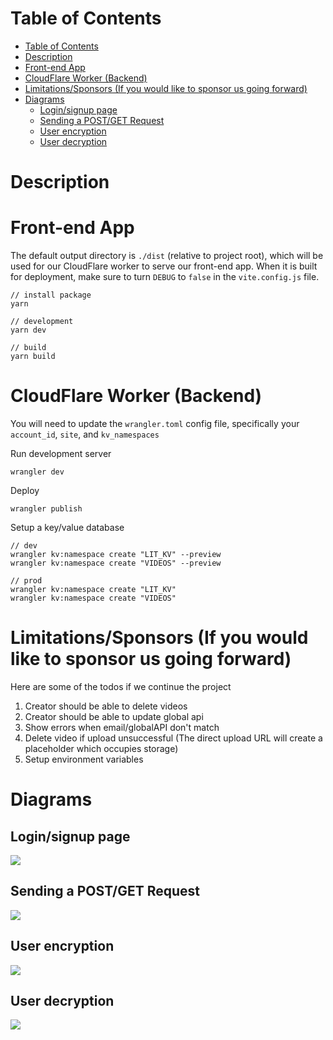# Table of Contents
- [Table of Contents](#table-of-contents)
- [Description](#description)
- [Front-end App](#front-end-app)
- [CloudFlare Worker (Backend)](#cloudflare-worker-backend)
- [Limitations/Sponsors (If you would like to sponsor us going forward)](#limitationssponsors-if-you-would-like-to-sponsor-us-going-forward)
- [Diagrams](#diagrams)
  - [Login/signup page](#loginsignup-page)
  - [Sending a POST/GET Request](#sending-a-postget-request)
  - [User encryption](#user-encryption)
  - [User decryption](#user-decryption)

# Description

# Front-end App

The default output directory is `./dist` (relative to project root), which will be used for our CloudFlare worker to serve our front-end app. When it is built for deployment, make sure to turn `DEBUG` to `false` in the `vite.config.js` file.

```
// install package
yarn 

// development
yarn dev 

// build 
yarn build
```

# CloudFlare Worker (Backend)

You will need to update the `wrangler.toml` config file, specifically your `account_id`, `site`, and `kv_namespaces`

Run development server

```
wrangler dev
```

Deploy

```
wrangler publish
```

Setup a key/value database

```
// dev
wrangler kv:namespace create "LIT_KV" --preview
wrangler kv:namespace create "VIDEOS" --preview

// prod
wrangler kv:namespace create "LIT_KV"
wrangler kv:namespace create "VIDEOS" 

```

# Limitations/Sponsors (If you would like to sponsor us going forward)

Here are some of the todos if we continue the project

1. Creator should be able to delete videos
2. Creator should be able to update global api
3. Show errors when email/globalAPI don't match
4. Delete video if upload unsuccessful (The direct upload URL will create a placeholder which occupies storage)
5. Setup environment variables 

# Diagrams

## Login/signup page

![](https://assets.wzac.io/lit-protocol/lit-login.jpeg)

## Sending a POST/GET Request

![](https://assets.wzac.io/lit-protocol/lit-request.jpeg)

## User encryption

![](https://assets.wzac.io/lit-protocol/lit-user-encryption.jpeg)

## User decryption

![](https://assets.wzac.io/lit-protocol/lit-user-encryption.jpeg)

